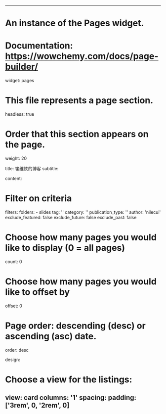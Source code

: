 
---
# An instance of the Pages widget.
# Documentation: https://wowchemy.com/docs/page-builder/
widget: pages

# This file represents a page section.
headless: true

# Order that this section appears on the page.
weight: 20

title: 崔维铁的博客
subtitle:

content:
  # Filter on criteria
  filters:
    folders:
      - slides
    tag: ''
    category: ''
    publication_type: ''
    author: 'nilecui'
    exclude_featured: false
    exclude_future: false
    exclude_past: false
  # Choose how many pages you would like to display (0 = all pages)
  count: 0
  # Choose how many pages you would like to offset by
  offset: 0
  # Page order: descending (desc) or ascending (asc) date.
  order: desc

design:
  # Choose a view for the listings:
  view: card
  columns: '1'
  spacing:
    padding: ['3rem', 0, '2rem', 0]
---
